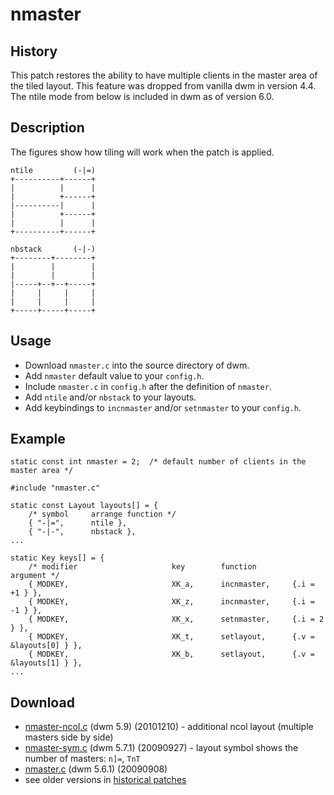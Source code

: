 nmaster
=======

History
-------
This patch restores the ability to have multiple clients in the master area of
the tiled layout. This feature was dropped from vanilla dwm in version 4.4. The
ntile mode from below is included in dwm as of version 6.0.

Description
-----------
The figures show how tiling will work when the patch is applied.

	ntile         (-|=)
	+----------+------+
	|          |      |
	|          +------+
	|----------|      |
	|          +------+
	|          |      |
	+----------+------+

	nbstack       (-|-)
	+--------+--------+
	|        |        |
	|        |        |
	|-----+--+--+-----+
	|     |     |     |
	|     |     |     |
	+-----+-----+-----+

Usage
-----
* Download `nmaster.c` into the source directory of dwm.
* Add `nmaster` default value to your `config.h`.
* Include `nmaster.c` in `config.h` after the definition of `nmaster`.
* Add `ntile` and/or `nbstack` to your layouts.
* Add keybindings to `incnmaster` and/or `setnmaster` to your `config.h`.

Example
-------
	static const int nmaster = 2;  /* default number of clients in the master area */

	#include "nmaster.c"

	static const Layout layouts[] = {
		/* symbol     arrange function */
		{ "-|=",      ntile },
		{ "-|-",      nbstack },
	...

	static Key keys[] = {
		/* modifier                     key        function        argument */
		{ MODKEY,                       XK_a,      incnmaster,     {.i = +1 } },
		{ MODKEY,                       XK_z,      incnmaster,     {.i = -1 } },
		{ MODKEY,                       XK_x,      setnmaster,     {.i = 2 } },
		{ MODKEY,                       XK_t,      setlayout,      {.v = &layouts[0] } },
		{ MODKEY,                       XK_b,      setlayout,      {.v = &layouts[1] } },
	...

Download
--------
* [nmaster-ncol.c](nmaster-ncol.c) (dwm 5.9) (20101210) - additional ncol layout (multiple masters side by side)
* [nmaster-sym.c](nmaster-sym.c) (dwm 5.7.1) (20090927) - layout symbol shows the number of masters: `n]=`, `TnT`
* [nmaster.c](nmaster.c) (dwm 5.6.1) (20090908)
* see older versions in [historical patches](../historical/)

